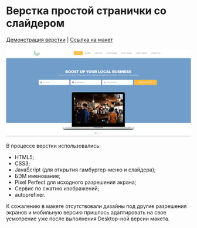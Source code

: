 # Верстка простой странички со слайдером

[Демонстрация верстки](https://heknt90.github.io/free-business-layout/) |
[Ссылка на макет](https://drive.google.com/file/d/1yxGaBszocTJXdXBt_jhAjwIWpe3j-ZvO/view?usp=sharing/)

![](cover.JPG/)

В процессе верстки использовались:

- HTML5;
- CSS3;
- JavaScript (для открытия гамбургер-меню и слайдера);
- БЭМ именование;
- Pixel Perfect для исходного разрешения экрана;
- Сервис по сжатию изображений;
- autoprefixer.

К сожалению в макете отсутствовали дизайны под другие разрешения экранов и мобильную версию пришлось адаптировать на свое усмотрение уже после выполнения Desktop-ной версии макета.
